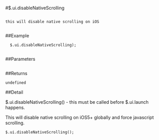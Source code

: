 #$.ui.disableNativeScrolling

```

this will disable native scrolling on iOS
  
```

##Example

```
  $.ui.disableNativeScrolling);
  
```


##Parameters

```

```

##Returns

```
undefined
```

##Detail

$.ui.disableNativeScrolling() - this must be called before $.ui.launch happens.

This will disable native scrolling on iOS5+ globally and force javascript scrolling.

```
$.ui.disableNativeScrolling();
```